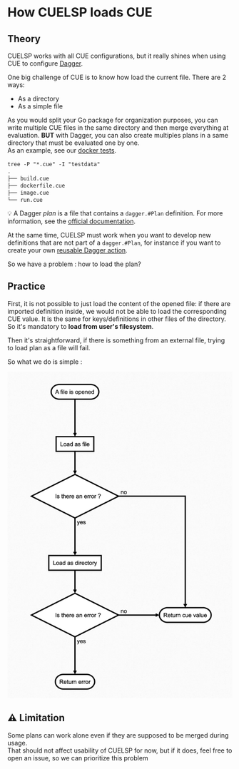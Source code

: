# How CUELSP loads CUE

## Theory

CUELSP works with all CUE configurations, but it really shines when using CUE to configure [Dagger](https://dagger.io).

One big challenge of CUE is to know how load the current file. There are 2 ways:

- As a directory
- As a simple file

As you would split your Go package for organization purposes, you can write multiple CUE files in the same directory and
then merge everything at evaluation.
**BUT** with Dagger, you can also create multiples plans in a same directory that must be evaluated one by one.  
As an example, see our [docker tests](https://github.com/dagger/dagger/tree/main/pkg/universe.dagger.io/docker/test).

```
tree -P "*.cue" -I "testdata"
.
├── build.cue
├── dockerfile.cue
├── image.cue
└── run.cue
```

:bulb: A Dagger _plan_ is a file that contains a `dagger.#Plan` definition. For more information,
see the [official documentation](https://docs.dagger.io/1202/plan).

At the same time, CUELSP must work when you want to develop new definitions that are not part of a `dagger.#Plan`, for
instance if you want to create your own [reusable Dagger action](https://docs.dagger.io/1239/making-reusable-package).

So we have a problem : how to load the plan?

## Practice

First, it is not possible to just load the content of the opened file: if there are imported definition inside, we would
not be able to load the corresponding CUE value. It is the same for keys/definitions in other files of the directory. So
it's mandatory to **load from user's filesystem**.

Then it's straightforward, if there is something from an external file, trying to load plan as a file will fail.

So what we do is simple :

![load flow chart](../.github/assets/load-flow.png)

## :warning: Limitation

Some plans can work alone even if they are supposed to be merged during usage.  
That should not affect usability of CUELSP for now, but if it does, feel free to open an issue, so we can prioritize this
problem
